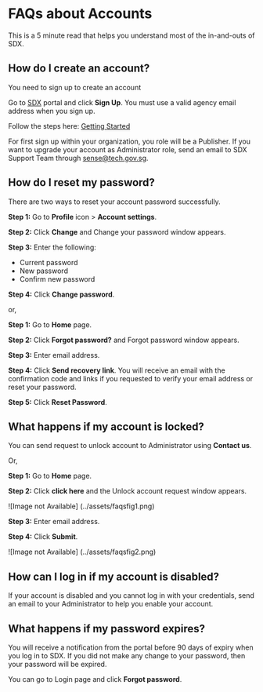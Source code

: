 # FAQs about Accounts

This is a 5 minute read that helps you understand most of the in-and-outs of SDX.

## How do I create an account? ##

You need to sign up to create an account

Go to [SDX](https://sdx.sensors.gov.sg/sdx/home) portal and click **Sign Up**. You must use a valid agency email address when you sign up.

Follow the steps here: [Getting Started](https://sensor-data-exchange.opendoc.sg/User%20Guide/Getting%20Started.html)

For first sign up within your organization, you role will be a Publisher. If you want to upgrade your account as Administrator role, send an email to SDX Support Team through <sense@tech.gov.sg>.

## How do I reset my password? ##

There are two ways to reset your account password successfully.

**Step 1:** Go to **Profile** icon > **Account settings**.

**Step 2:** Click **Change** and Change your password window appears.

**Step 3:** Enter the following:
- Current password
- New password
- Confirm new password

**Step 4:** Click **Change password**.

or, 

**Step 1:** Go to **Home** page.

**Step 2:** Click **Forgot password?** and Forgot password window appears.

**Step 3:** Enter email address.

**Step 4:** Click **Send recovery link**. You will receive an email with the confirmation code and links if you requested to verify your email address or reset your password.

**Step 5:** Click **Reset Password**.

## What happens if my account is locked? ##

You can send request to unlock account to Administrator using **Contact us**.

Or, 

**Step 1:** Go to **Home** page.

**Step 2:** Click **click here** and the Unlock account request window appears.

![Image not Available] (../assets/faqsfig1.png)

**Step 3:** Enter email address.

**Step 4:** Click **Submit**.

![Image not Available] (../assets/faqsfig2.png)

## How can I log in if my account is disabled? ##

If your account is disabled and you cannot log in with your credentials, send an email to your Administrator to help you enable your account.

## What happens if my password expires? ##

You will receive a notification from the portal before 90 days of expiry when you log in to SDX. If you did not make any change to your password, then your password will be expired.

You can go to Login page and click **Forgot password**.

